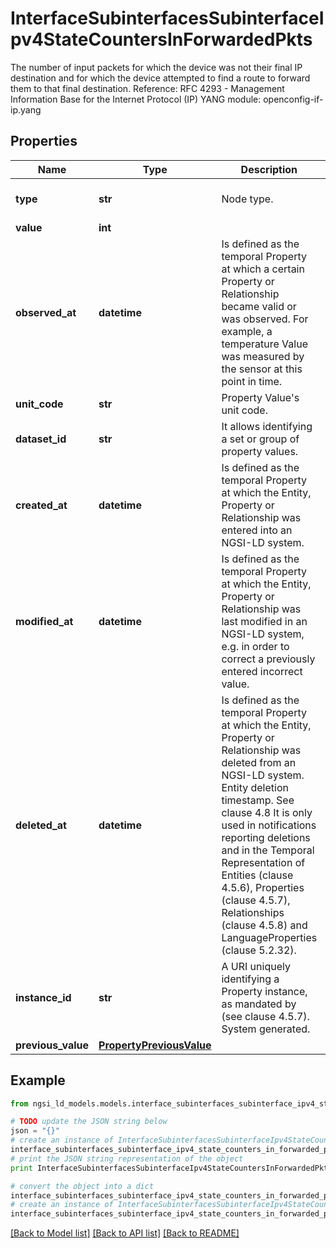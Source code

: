 # InterfaceSubinterfacesSubinterfaceIpv4StateCountersInForwardedPkts

The number of input packets for which the device was not their final IP destination and for which the device attempted to find a route to forward them to that final destination.  Reference: RFC 4293 - Management Information Base for the Internet Protocol (IP)  YANG module: openconfig-if-ip.yang 

## Properties

Name | Type | Description | Notes
------------ | ------------- | ------------- | -------------
**type** | **str** | Node type.  | [optional] [default to 'Property']
**value** | **int** |  | 
**observed_at** | **datetime** | Is defined as the temporal Property at which a certain Property or Relationship became valid or was observed. For example, a temperature Value was measured by the sensor at this point in time.  | [optional] 
**unit_code** | **str** | Property Value&#39;s unit code.  | [optional] 
**dataset_id** | **str** | It allows identifying a set or group of property values.  | [optional] 
**created_at** | **datetime** | Is defined as the temporal Property at which the Entity, Property or Relationship was entered into an NGSI-LD system.  | [optional] [readonly] 
**modified_at** | **datetime** | Is defined as the temporal Property at which the Entity, Property or Relationship was last modified in an NGSI-LD system, e.g. in order to correct a previously entered incorrect value.  | [optional] [readonly] 
**deleted_at** | **datetime** | Is defined as the temporal Property at which the Entity, Property or Relationship was deleted from an NGSI-LD system.  Entity deletion timestamp. See clause 4.8 It is only used in notifications reporting deletions and in the Temporal Representation of Entities (clause 4.5.6), Properties (clause 4.5.7), Relationships (clause 4.5.8) and LanguageProperties (clause 5.2.32).  | [optional] [readonly] 
**instance_id** | **str** | A URI uniquely identifying a Property instance, as mandated by (see clause 4.5.7). System generated.  | [optional] [readonly] 
**previous_value** | [**PropertyPreviousValue**](PropertyPreviousValue.md) |  | [optional] 

## Example

```python
from ngsi_ld_models.models.interface_subinterfaces_subinterface_ipv4_state_counters_in_forwarded_pkts import InterfaceSubinterfacesSubinterfaceIpv4StateCountersInForwardedPkts

# TODO update the JSON string below
json = "{}"
# create an instance of InterfaceSubinterfacesSubinterfaceIpv4StateCountersInForwardedPkts from a JSON string
interface_subinterfaces_subinterface_ipv4_state_counters_in_forwarded_pkts_instance = InterfaceSubinterfacesSubinterfaceIpv4StateCountersInForwardedPkts.from_json(json)
# print the JSON string representation of the object
print InterfaceSubinterfacesSubinterfaceIpv4StateCountersInForwardedPkts.to_json()

# convert the object into a dict
interface_subinterfaces_subinterface_ipv4_state_counters_in_forwarded_pkts_dict = interface_subinterfaces_subinterface_ipv4_state_counters_in_forwarded_pkts_instance.to_dict()
# create an instance of InterfaceSubinterfacesSubinterfaceIpv4StateCountersInForwardedPkts from a dict
interface_subinterfaces_subinterface_ipv4_state_counters_in_forwarded_pkts_form_dict = interface_subinterfaces_subinterface_ipv4_state_counters_in_forwarded_pkts.from_dict(interface_subinterfaces_subinterface_ipv4_state_counters_in_forwarded_pkts_dict)
```
[[Back to Model list]](../README.md#documentation-for-models) [[Back to API list]](../README.md#documentation-for-api-endpoints) [[Back to README]](../README.md)


